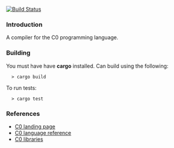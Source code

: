 [![Build Status](https://travis-ci.org/nashpotato/C0-Compiler.svg?branch=master)](https://travis-ci.org/nashpotato/C0-Compiler)
### Introduction 

A compiler for the C0 programming language.

### Building
You must have have **cargo** installed. Can build using the following:

      > cargo build

To run tests:

      > cargo test

### References
- [C0 landing page](http://c0.typesafety.net/index.html)
- [C0 language reference](http://c0.typesafety.net/doc/c0-reference.pdf)
- [C0 libraries](http://c0.typesafety.net/doc/c0-libraries.pdf)
